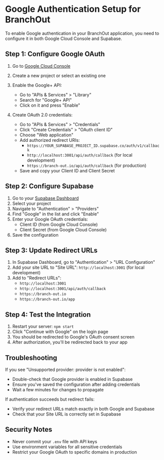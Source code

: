 # Google Authentication Setup for BranchOut

To enable Google authentication in your BranchOut application, you need to configure it in both Google Cloud Console and Supabase.

## Step 1: Configure Google OAuth

1. Go to [Google Cloud Console](https://console.cloud.google.com/)
2. Create a new project or select an existing one
3. Enable the Google+ API:
   - Go to "APIs & Services" > "Library"
   - Search for "Google+ API"
   - Click on it and press "Enable"

4. Create OAuth 2.0 credentials:
   - Go to "APIs & Services" > "Credentials"
   - Click "Create Credentials" > "OAuth client ID"
   - Choose "Web application"
   - Add authorized redirect URIs:
     - `https://YOUR_SUPABASE_PROJECT_ID.supabase.co/auth/v1/callback`
     - `http://localhost:3001/api/auth/callback` (for local development)
     - `https://branch-out.io/api/auth/callback` (for production)
   - Save and copy your Client ID and Client Secret

## Step 2: Configure Supabase

1. Go to your [Supabase Dashboard](https://app.supabase.com/)
2. Select your project
3. Navigate to "Authentication" > "Providers"
4. Find "Google" in the list and click "Enable"
5. Enter your Google OAuth credentials:
   - Client ID (from Google Cloud Console)
   - Client Secret (from Google Cloud Console)
6. Save the configuration

## Step 3: Update Redirect URLs

1. In Supabase Dashboard, go to "Authentication" > "URL Configuration"
2. Add your site URL to "Site URL": `http://localhost:3001` (for local development)
3. Add to "Redirect URLs":
   - `http://localhost:3001`
   - `http://localhost:3001/api/auth/callback`
   - `https://branch-out.io`
   - `https://branch-out.io/app`

## Step 4: Test the Integration

1. Restart your server: `npm start`
2. Click "Continue with Google" on the login page
3. You should be redirected to Google's OAuth consent screen
4. After authorization, you'll be redirected back to your app

## Troubleshooting

If you see "Unsupported provider: provider is not enabled":
- Double-check that Google provider is enabled in Supabase
- Ensure you've saved the configuration after adding credentials
- Wait a few minutes for changes to propagate

If authentication succeeds but redirect fails:
- Verify your redirect URLs match exactly in both Google and Supabase
- Check that your Site URL is correctly set in Supabase

## Security Notes

- Never commit your `.env` file with API keys
- Use environment variables for all sensitive credentials
- Restrict your Google OAuth to specific domains in production